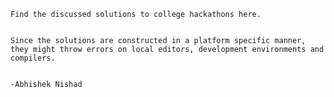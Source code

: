    
   
    Find the discussed solutions to college hackathons here.
    

    Since the solutions are constructed in a platform specific manner,
    they might throw errors on local editors, development environments and compilers.


    -Abhishek Nishad
